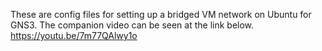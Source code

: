 These are config files for setting up a bridged VM network on Ubuntu for GNS3.
The companion video can be seen at the link below.
https://youtu.be/7m77QAlwy1o
